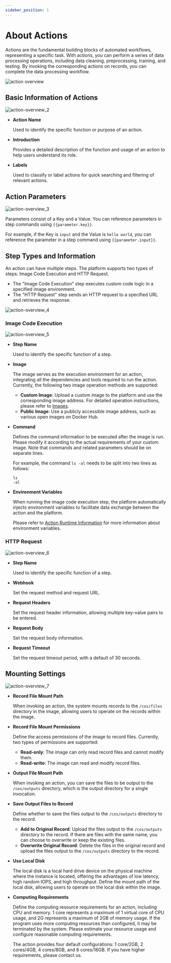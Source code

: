 ```yaml
---
sidebar_position: 1
---
```


# About Actions

Actions are the fundamental building blocks of automated workflows, representing a specific task. With actions, you can perform a series of data processing operations, including data cleaning, preprocessing, training, and testing. By invoking the corresponding actions on records, you can complete the data processing workflow.

![action overview](./img/action-overview_1.png)

## Basic Information of Actions

![action-overview_2](./img/action-overview_2.png)

- **Action Name**

  Used to identify the specific function or purpose of an action.

- **Introduction**

  Provides a detailed description of the function and usage of an action to help users understand its role.

- **Labels**

  Used to classify or label actions for quick searching and filtering of relevant actions.

## Action Parameters

![action-overview_3](./img/action-overview_3.png)

Parameters consist of a Key and a Value. You can reference parameters in step commands using `{{parameter.key}}`.

For example, if the Key is `input` and the Value is `hello world`, you can reference the parameter in a step command using `{{parameter.input}}`.

## Step Types and Information

An action can have multiple steps. The platform supports two types of steps: Image Code Execution and HTTP Request.

- The "Image Code Execution" step executes custom code logic in a specified image environment.
- The "HTTP Request" step sends an HTTP request to a specified URL and retrieves the response.

![action-overview_4](./img/action-overview_4.png)

### Image Code Execution

![action-overview_5](./img/action-overview_5.png)

- **Step Name**

  Used to identify the specific function of a step.

- **Image**

  The image serves as the execution environment for an action, integrating all the dependencies and tools required to run the action. Currently, the following two image operation methods are supported:
  - **Custom Image**: Upload a custom image to the platform and use the corresponding image address. For detailed operation instructions, please refer to [Images](../../image/1-about-docker-image.md).
  - **Public Image**: Use a publicly accessible image address, such as various open images on Docker Hub.

- **Command**

  Defines the command information to be executed after the image is run. Please modify it according to the actual requirements of your custom image. Note that commands and related parameters should be on separate lines.

  For example, the command `ls -al` needs to be split into two lines as follows:

  ```
  ls
  -al
  ```

- **Environment Variables**

  When running the image code execution step, the platform automatically injects environment variables to facilitate data exchange between the action and the platform.

  Please refer to [Action Runtime Information](./3-action-runtime.md#environment-variables) for more information about environment variables.

### HTTP Request

![action-overview_6](./img/action-overview_6.png)

- **Step Name**

  Used to identify the specific function of a step.

- **Webhook**

  Set the request method and request URL.

- **Request Headers**

  Set the request header information, allowing multiple key-value pairs to be entered.

- **Request Body**

  Set the request body information.

- **Request Timeout**

  Set the request timeout period, with a default of 30 seconds.

## Mounting Settings

![action-overview_7](./img/action-overview_7.png)

- **Record File Mount Path**

  When invoking an action, the system mounts records to the `/cos/files` directory in the image, allowing users to operate on the records within the image.

- **Record File Mount Permissions**

  Define the access permissions of the image to record files. Currently, two types of permissions are supported:
  - **Read-only**: The image can only read record files and cannot modify them.
  - **Read-write**: The image can read and modify record files.

- **Output File Mount Path**

  When invoking an action, you can save the files to be output to the `/cos/outputs` directory, which is the output directory for a single invocation.

- **Save Output Files to Record**

  Define whether to save the files output to the `/cos/outputs` directory to the record.
  - **Add to Original Record**: Upload the files output to the `/cos/outputs` directory to the record. If there are files with the same name, you can choose to overwrite or keep the existing files.
  - **Overwrite Original Record**: Delete the files in the original record and upload the files output to the `/cos/outputs` directory to the record.

- **Use Local Disk**

  The local disk is a local hard drive device on the physical machine where the instance is located, offering the advantages of low latency, high random IOPS, and high throughput. Define the mount path of the local disk, allowing users to operate on the local disk within the image.

- **Computing Requirements**

  Define the computing resource requirements for an action, including CPU and memory. 1 core represents a maximum of 1 virtual core of CPU usage, and 2G represents a maximum of 2GB of memory usage. If the program uses more computing resources than configured, it may be terminated by the system. Please estimate your resource usage and configure reasonable computing requirements.

  The action provides four default configurations: 1 core/2GB, 2 cores/4GB, 4 cores/8GB, and 8 cores/16GB. If you have higher requirements, please contact us.

